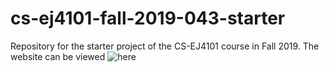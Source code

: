 # cs-ej4101-fall-2019-043-starter
Repository for the starter project of the CS-EJ4101 course in Fall 2019.
The website can be viewed ![here](https://aaltomcc.github.io/cs-ej4101-fall-2019-043-starter/)
